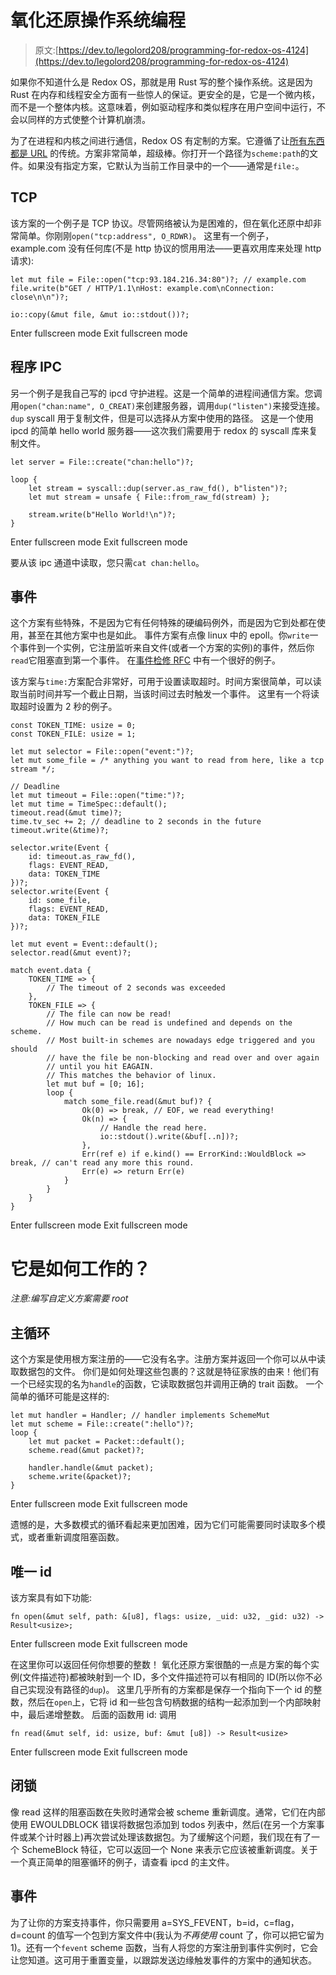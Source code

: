 # 氧化还原操作系统编程

> 原文:[https://dev.to/legolord208/programming-for-redox-os-4124](https://dev.to/legolord208/programming-for-redox-os-4124)

如果你不知道什么是 Redox OS，那就是用 Rust 写的整个操作系统。这是因为 Rust 在内存和线程安全方面有一些惊人的保证。更安全的是，它是一个微内核，而不是一个整体内核。这意味着，例如驱动程序和类似程序在用户空间中运行，不会以同样的方式使整个计算机崩溃。

为了在进程和内核之间进行通信，Redox OS 有定制的方案。它遵循了让[所有东西都是 URL](https://doc.redox-os.org/book/design/url_scheme_resource/everything_is_a_url.html) 的传统。方案非常简单，超级棒。你打开一个路径为`scheme:path`的文件。如果没有指定方案，它默认为当前工作目录中的一个——通常是`file:`。

## TCP

该方案的一个例子是 TCP 协议。尽管网络被认为是困难的，但在氧化还原中却非常简单。你刚刚`open("tcp:address", O_RDWR)`。
这里有一个例子，example.com 没有任何库(不是 http 协议的惯用用法——更喜欢用库来处理 http 请求):

```
let mut file = File::open("tcp:93.184.216.34:80")?; // example.com
file.write(b"GET / HTTP/1.1\nHost: example.com\nConnection: close\n\n")?;

io::copy(&mut file, &mut io::stdout())?; 
```

Enter fullscreen mode Exit fullscreen mode

## 程序 IPC

另一个例子是我自己写的 ipcd 守护进程。这是一个简单的进程间通信方案。您调用`open("chan:name", O_CREAT)`来创建服务器，调用`dup("listen")`来接受连接。`dup` syscall 用于复制文件，但是可以选择从方案中使用的路径。
这是一个使用 ipcd 的简单 hello world 服务器——这次我们需要用于 redox 的 syscall 库来复制文件。

```
let server = File::create("chan:hello")?;

loop {
    let stream = syscall::dup(server.as_raw_fd(), b"listen")?;
    let mut stream = unsafe { File::from_raw_fd(stream) };

    stream.write(b"Hello World!\n")?;
} 
```

Enter fullscreen mode Exit fullscreen mode

要从该 ipc 通道中读取，您只需`cat chan:hello`。

## 事件

这个方案有些特殊，不是因为它有任何特殊的硬编码例外，而是因为它到处都在使用，甚至在其他方案中也是如此。
事件方案有点像 linux 中的 epoll。你`write`一个事件到一个实例，它注册监听来自文件(或者一个方案的实例)的事件，然后你`read`它阻塞直到第一个事件。
在[事件检修 RFC](https://gitlab.redox-os.org/redox-os/rfcs/blob/master/text/0002-event-overhaul.md#detailed-design) 中有一个很好的例子。

该方案与`time:`方案配合非常好，可用于设置读取超时。时间方案很简单，可以读取当前时间并写一个截止日期，当该时间过去时触发一个事件。
这里有一个将读取超时设置为 2 秒的例子。

```
const TOKEN_TIME: usize = 0;
const TOKEN_FILE: usize = 1;

let mut selector = File::open("event:")?;
let mut some_file = /* anything you want to read from here, like a tcp stream */;

// Deadline
let mut timeout = File::open("time:")?;
let mut time = TimeSpec::default();
timeout.read(&mut time)?;
time.tv_sec += 2; // deadline to 2 seconds in the future
timeout.write(&time)?;

selector.write(Event {
    id: timeout.as_raw_fd(),
    flags: EVENT_READ,
    data: TOKEN_TIME
})?;
selector.write(Event {
    id: some_file,
    flags: EVENT_READ,
    data: TOKEN_FILE
})?;

let mut event = Event::default();
selector.read(&mut event)?;

match event.data {
    TOKEN_TIME => {
        // The timeout of 2 seconds was exceeded
    },
    TOKEN_FILE => {
        // The file can now be read!
        // How much can be read is undefined and depends on the scheme.
        // Most built-in schemes are nowadays edge triggered and you should
        // have the file be non-blocking and read over and over again
        // until you hit EAGAIN.
        // This matches the behavior of linux.
        let mut buf = [0; 16];
        loop {
            match some_file.read(&mut buf)? {
                Ok(0) => break, // EOF, we read everything!
                Ok(n) => {
                    // Handle the read here.
                    io::stdout().write(&buf[..n])?;
                },
                Err(ref e) if e.kind() == ErrorKind::WouldBlock => break, // can't read any more this round.
                Err(e) => return Err(e)
            }
        }
    }
} 
```

Enter fullscreen mode Exit fullscreen mode

# 它是如何工作的？

*注意:编写自定义方案需要 root*

## 主循环

这个方案是使用根方案注册的——它没有名字。注册方案并返回一个你可以从中读取数据包的文件。
你们是如何处理这些包裹的？这就是特征家族的由来！他们有一个已经实现的名为`handle`的函数，它读取数据包并调用正确的 trait 函数。
一个简单的循环可能是这样的:

```
let mut handler = Handler; // handler implements SchemeMut
let mut scheme = File::create(":hello")?;
loop {
    let mut packet = Packet::default();
    scheme.read(&mut packet)?;

    handler.handle(&mut packet);
    scheme.write(&packet)?;
} 
```

Enter fullscreen mode Exit fullscreen mode

遗憾的是，大多数模式的循环看起来更加困难，因为它们可能需要同时读取多个模式，或者重新调度阻塞函数。

## 唯一 id

该方案具有如下功能:

```
fn open(&mut self, path: &[u8], flags: usize, _uid: u32, _gid: u32) -> Result<usize>; 
```

Enter fullscreen mode Exit fullscreen mode

在这里你可以返回任何你想要的整数！
氧化还原方案很酷的一点是方案的每个实例(文件描述符)都被映射到一个 ID，多个文件描述符可以有相同的 ID(所以你不必自己实现没有路径的`dup`)。
这里几乎所有的方案都是保存一个指向下一个 id 的整数，然后在`open`上，它将 id 和一些包含句柄数据的结构一起添加到一个内部映射中，最后递增整数。
后面的函数用 id:
调用

```
fn read(&mut self, id: usize, buf: &mut [u8]) -> Result<usize> 
```

Enter fullscreen mode Exit fullscreen mode

## 闭锁

像 read 这样的阻塞函数在失败时通常会被 scheme 重新调度。通常，它们在内部使用 EWOULDBLOCK 错误将数据包添加到 todos 列表中，然后(在另一个方案事件或某个计时器上)再次尝试处理该数据包。为了缓解这个问题，我们现在有了一个 SchemeBlock 特征，它可以返回一个 None 来表示它应该被重新调度。关于一个真正简单的阻塞循环的例子，请查看 ipcd 的主文件。

## 事件

为了让你的方案支持事件，你只需要用 a=SYS_FEVENT，b=id，c=flag，d=count 的值写一个包到方案文件中(我认为*不再使用* count 了，你可以把它留为 1)。还有一个`fevent` scheme 函数，当有人将您的方案注册到事件实例时，它会让您知道。这可用于重置变量，以跟踪发送边缘触发事件的方案中的通知状态。